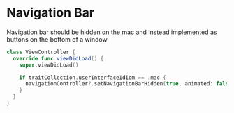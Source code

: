 # Navigation Bar

Navigation bar should be hidden on the mac and instead implemented as buttons on
the bottom of a window

```swift
class ViewController {
  override func viewDidLoad() {
    super.viewDidLoad()

    if traitCollection.userInterfaceIdiom == .mac {
      navigationController?.setNavigationBarHidden(true, animated: false)
    }
  }
}
```
